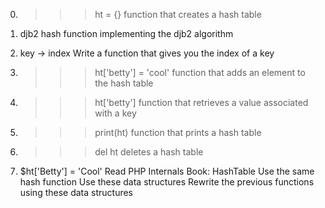 0. >>> ht = {}
function that creates a hash table

1. djb2
hash function implementing the djb2 algorithm

2. key -> index
Write a function that gives you the index of a key

3. >>> ht['betty'] = 'cool'
function that adds an element to the hash table

4. >>> ht['betty']
function that retrieves a value associated with a key

5. >>> print(ht)
function that prints a hash table

6. >>> del ht
deletes a hash table

7. $ht['Betty'] = 'Cool'
Read PHP Internals Book: HashTable
Use the same hash function
Use these data structures
Rewrite the previous functions using these data structures
